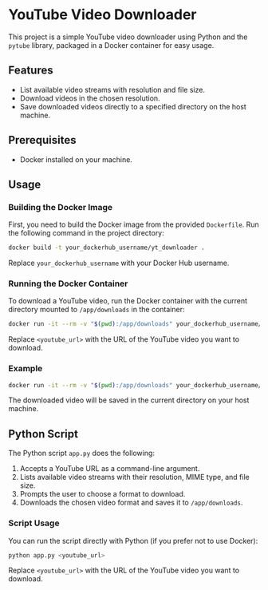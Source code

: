 # YouTube Video Downloader

This project is a simple YouTube video downloader using Python and the `pytube` library, packaged in a Docker container for easy usage.

## Features

- List available video streams with resolution and file size.
- Download videos in the chosen resolution.
- Save downloaded videos directly to a specified directory on the host machine.

## Prerequisites

- Docker installed on your machine.

## Usage

### Building the Docker Image

First, you need to build the Docker image from the provided `Dockerfile`. Run the following command in the project directory:

```bash
docker build -t your_dockerhub_username/yt_downloader .
```

Replace `your_dockerhub_username` with your Docker Hub username.

### Running the Docker Container

To download a YouTube video, run the Docker container with the current directory mounted to `/app/downloads` in the container:

```bash
docker run -it --rm -v "$(pwd):/app/downloads" your_dockerhub_username/yt_downloader <youtube_url>
```

Replace `<youtube_url>` with the URL of the YouTube video you want to download.

### Example

```bash
docker run -it --rm -v "$(pwd):/app/downloads" your_dockerhub_username/yt_downloader <youtube_url>
```

The downloaded video will be saved in the current directory on your host machine.

## Python Script

The Python script `app.py` does the following:

1. Accepts a YouTube URL as a command-line argument.
2. Lists available video streams with their resolution, MIME type, and file size.
3. Prompts the user to choose a format to download.
4. Downloads the chosen video format and saves it to `/app/downloads`.

### Script Usage

You can run the script directly with Python (if you prefer not to use Docker):

```bash
python app.py <youtube_url>
```

Replace `<youtube_url>` with the URL of the YouTube video you want to download.